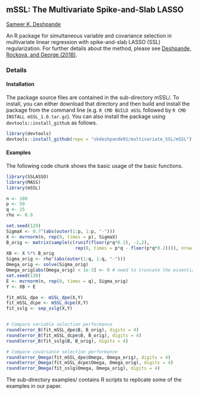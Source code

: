 ## mSSL: The Multivariate Spike-and-Slab LASSO

[Sameer K. Deshpande](https://people.csail.mit.edu/sameerd/)

An R package for simultaneous variable and covariance selection in multivariate linear regression with spike-and-slab LASSO (SSL) regularization.
For further details about the method, please see [Deshpande, Rockova, and George (2018)](https://arxiv.org/abs/1708.08911).


### Details

#### Installation

The package source files are contained in the sub-directory mSSL/.
To install, you can either download that directory and then build and install the package from the command line (e.g. `R CMD BUILD mSSL` followed by `R CMD INSTALL mSSL_1.0.tar.gz`).
You can also install the package using `devtools::install_github` as follows.

```r
library(devtools)
devtools::install_github(repo = "skdeshpande91/multivariate_SSL/mSSL")
```

#### Examples

The following code chunk shows the basic usage of the basic functions.
```r
library(SSLASSO)
library(MASS)
library(mSSL)

n <- 100
p <- 50
q <- 25
rho <- 0.9

set.seed(129)
SigmaX <- 0.7^(abs(outer(1:p, 1:p, "-")))
X <- mvrnorm(n, rep(0, times = p), SigmaX)
B_orig <- matrix(sample(c(runif(floor(p*q*0.2), -2,2),
                          rep(0, times = p*q - floor(p*q*0.2)))), nrow = p, ncol = q)
XB <- X %*% B_orig
Sigma_orig <- rho^(abs(outer(1:q, 1:q, "-")))
Omega_orig <- solve(Sigma_orig)
Omega_orig[abs(Omega_orig) < 1e-3] <- 0 # need to truncate the essentially negligible terms introduced by solve
set.seed(130)
E <- mvrnorm(n, rep(0, times = q), Sigma_orig)
Y <- XB + E

fit_mSSL_dpe <- mSSL_dpe(X,Y)
fit_mSSL_dcpe <- mSSL_dcpe(X,Y)
fit_sslg <- sep_sslg(X,Y)


# Compare variable selection performance
round(error_B(fit_mSSL_dpe$B, B_orig), digits = 4)
round(error_B(fit_mSSL_dcpe$B, B_orig), digits = 4)
round(error_B(fit_sslg$B, B_orig), digits = 4)

# Compare covariance selection performance
round(error_Omega(fit_mSSL_dpe$Omega, Omega_orig), digits = 4)
round(error_Omega(fit_mSSL_dcpe$Omega, Omega_orig), digits = 4)
round(error_Omega(fit_sslg$Omega, Omega_orig), digits = 4)
```


The sub-directory examples/ contains R scripts to replicate some of the examples in our paper.

